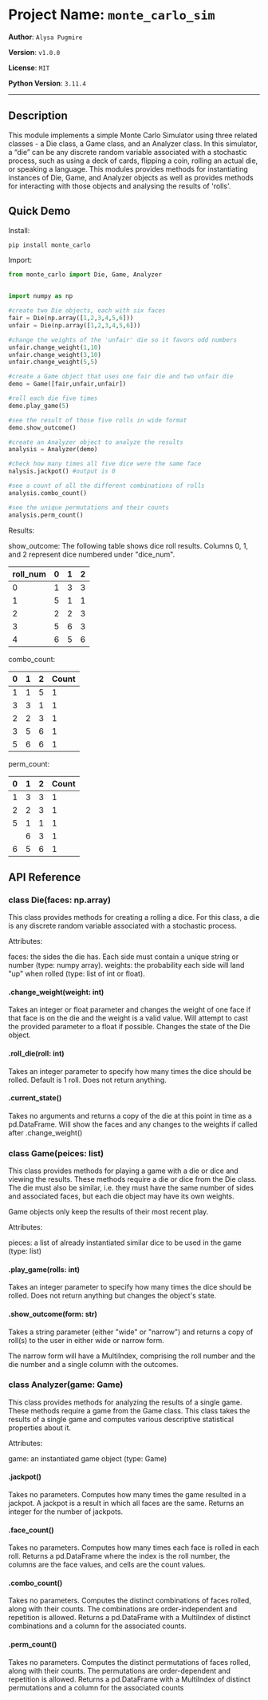 # Project Name: `monte_carlo_sim`

**Author**: `Alysa Pugmire`

**Version**: `v1.0.0`

**License**: `MIT`

**Python Version**: `3.11.4`

---

## Description

This module implements a simple Monte Carlo Simulator using three related classes - a Die class, a Game class, and an Analyzer class. In this simulator, a “die” can be any discrete random variable associated with a stochastic process, such as using a deck of cards, flipping a coin, rolling an actual die, or speaking a language. This modules provides methods for instantiating instances of Die, Game, and Analyzer objects as well as provides methods for interacting with those objects and analysing the results of 'rolls'.

## Quick Demo

Install:
```python
pip install monte_carlo
```

Import:
```python
from monte_carlo import Die, Game, Analyzer
```

```python

import numpy as np

#create two Die objects, each with six faces
fair = Die(np.array([1,2,3,4,5,6]))
unfair = Die(np.array([1,2,3,4,5,6]))

#change the weights of the 'unfair' die so it favors odd numbers
unfair.change_weight(1,10)
unfair.change_weight(3,10)
unfair.change_weight(5,5)

#create a Game object that uses one fair die and two unfair die
demo = Game([fair,unfair,unfair])

#roll each die five times
demo.play_game(5)

#see the result of those five rolls in wide format
demo.show_outcome()

#create an Analyzer object to analyze the results
analysis = Analyzer(demo)

#check how many times all five dice were the same face
nalysis.jackpot() #output is 0

#see a count of all the different combinations of rolls
analysis.combo_count()

#see the unique permutations and their counts
analysis.perm_count()
```
Results:

show_outcome: The following table shows dice roll results. Columns 0, 1, and 2 represent dice numbered under "dice_num".


| roll_num |     0      |     1      |     2      |
|----------|------------|------------|------------|
|    0     |     1      |     3      |     3      |
|    1     |     5      |     1      |     1      |
|    2     |     2      |     2      |     3      |
|    3     |     5      |     6      |     3      |
|    4     |     6      |     5      |     6      |


combo_count:

| 0 | 1 | 2 | Count |
|---|---|---|-------|
| 1 | 1 | 5 |   1   |
| 3 | 3 | 1 |   1   |
| 2 | 2 | 3 |   1   |
| 3 | 5 | 6 |   1   |
| 5 | 6 | 6 |   1   |

perm_count:


| 0 | 1 | 2 | Count |
|---|---|---|-------|
| 1 | 3 | 3 |   1   |
| 2 | 2 | 3 |   1   |
| 5 | 1 | 1 |   1   |
|   | 6 | 3 |   1   |
| 6 | 5 | 6 |   1   |


## API Reference

### class Die(faces: np.array)

This class provides methods for creating a rolling a dice. For this class, a die is any discrete random variable associated with a stochastic process. 
    
Attributes:
    
faces: the sides the die has. Each side must contain a unique string or number (type: numpy array).
weights: the probability each side will land "up" when rolled (type: list of int or float).

#### .change_weight(weight: int)

Takes an integer or float parameter and changes the weight of one face if that face is on the die and the weight is a valid value. Will attempt to cast the provided parameter to a float if possible. Changes the state of the Die object.

#### .roll_die(roll: int)

Takes an integer parameter to specify how many times the dice should be rolled. Default is 1 roll. Does not return anything.

#### .current_state()

Takes no arguments and returns a copy of the die at this point in time as a pd.DataFrame. Will show the faces and any changes to the weights if called after .change_weight()

### class Game(peices: list)

This class provides methods for playing a game with a die or dice and viewing the results. These methods require a die or dice from the Die class. The die must also be similar, i.e. they must have the same number of sides and associated faces, but each die object may have its own weights.

Game objects only keep the results of their most recent play.

Attributes:
    
pieces: a list of already instantiated similar dice to be used in the game (type: list)

#### .play_game(rolls: int)

Takes an integer parameter to specify how many times the dice should be rolled. Does not return anything but changes the object's state.

#### .show_outcome(form: str)

Takes a string parameter (either "wide" or "narrow") and returns a copy of roll(s) to the user in either wide or narrow form.
     
The narrow form will have a MultiIndex, comprising the roll number and the die number and a single column with the outcomes.

### class Analyzer(game: Game)

This class provides methods for analyzing the results of a single game. These methods require a game from the Game class. This class takes the results of a single game and computes various descriptive statistical properties about it.

Attributes:
    
game: an instantiated game object (type: Game)

#### .jackpot()

Takes no parameters. Computes how many times the game resulted in a jackpot. A jackpot is a result in which all faces are the same. Returns an integer for the number of jackpots.

#### .face_count()

Takes no parameters. Computes how many times each face is rolled in each roll. Returns a pd.DataFrame where the index is the roll number, the columns are the face values, and cells are the count values.

#### .combo_count()

Takes no parameters. Computes the distinct combinations of faces rolled, along with their counts. The combinations are order-independent and repetition is allowed. Returns a pd.DataFrame with a MultiIndex of distinct combinations and a column for the associated counts.

#### .perm_count()

Takes no parameters. Computes the distinct permutations of faces rolled, along with their counts. The permutations are order-dependent and repetition is allowed. Returns a pd.DataFrame with a MultiIndex of distinct permutations and a column for the associated counts
